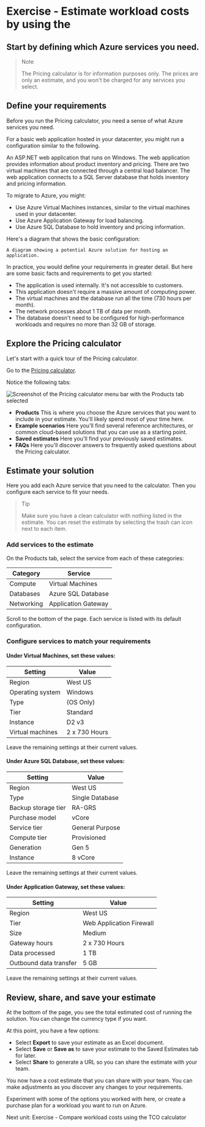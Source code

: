 # Exercise - Estimate workload costs by using the

## Start by defining which Azure services you need.

> Note
>
> The Pricing calculator is for information purposes only. The prices are only an estimate, and you won't be charged for any services you select.

## Define your requirements

Before you run the Pricing calculator, you need a sense of what Azure services you need.

For a basic web application hosted in your datacenter, you might run a configuration similar to the following.

An ASP.NET web application that runs on Windows. The web application provides information about product inventory and pricing. There are two virtual machines that are connected through a central load balancer. The web application connects to a SQL Server database that holds inventory and pricing information.

To migrate to Azure, you might:

- Use Azure Virtual Machines instances, similar to the virtual machines used in your datacenter.
- Use Azure Application Gateway for load balancing.
- Use Azure SQL Database to hold inventory and pricing information.

Here's a diagram that shows the basic configuration:

```
A diagram showing a potential Azure solution for hosting an application.
```

In practice, you would define your requirements in greater detail. But here are some basic facts and requirements to get you started:

- The application is used internally. It's not accessible to customers.
- This application doesn't require a massive amount of computing power.
- The virtual machines and the database run all the time (730 hours per month).
- The network processes about 1 TB of data per month.
- The database doesn't need to be configured for high-performance workloads and requires no more than 32 GB of storage.

## Explore the Pricing calculator

Let's start with a quick tour of the Pricing calculator.

Go to the [Pricing calculator](https://azure.microsoft.com/en-us/pricing/calculator/).

Notice the following tabs:

![Screenshot of the Pricing calculator menu bar with the Products tab selected](pricing-calculator-menu.png)

- **Products** This is where you choose the Azure services that you want to include in your estimate. You'll likely spend most of your time here.
- **Example scenarios** Here you'll find several reference architectures, or common cloud-based solutions that you can use as a starting point.
- **Saved estimates** Here you'll find your previously saved estimates.
- **FAQs** Here you'll discover answers to frequently asked questions about the Pricing calculator.

## Estimate your solution

Here you add each Azure service that you need to the calculator. Then you configure each service to fit your needs.

> Tip
>
> Make sure you have a clean calculator with nothing listed in the estimate. You can reset the estimate by selecting the trash can icon next to each item.

### Add services to the estimate

On the Products tab, select the service from each of these categories:

| Category   | Service             |
| ---------- | ------------------- |
| Compute    | Virtual Machines    |
| Databases  | Azure SQL Database  |
| Networking | Application Gateway |

Scroll to the bottom of the page. Each service is listed with its default configuration.

### Configure services to match your requirements

#### Under Virtual Machines, set these values:

| Setting          | Value         |
| ---------------- | ------------- |
| Region           | West US       |
| Operating system | Windows       |
| Type             | (OS Only)     |
| Tier             | Standard      |
| Instance         | D2 v3         |
| Virtual machines | 2 x 730 Hours |

Leave the remaining settings at their current values.

#### Under Azure SQL Database, set these values:

| Setting             | Value           |
| ------------------- | --------------- |
| Region              | West US         |
| Type                | Single Database |
| Backup storage tier | RA-GRS          |
| Purchase model      | vCore           |
| Service tier        | General Purpose |
| Compute tier        | Provisioned     |
| Generation          | Gen 5           |
| Instance            | 8 vCore         |

Leave the remaining settings at their current values.

#### Under Application Gateway, set these values:

| Setting                | Value                    |
| ---------------------- | ------------------------ |
| Region                 | West US                  |
| Tier                   | Web Application Firewall |
| Size                   | Medium                   |
| Gateway hours          | 2 x 730 Hours            |
| Data processed         | 1 TB                     |
| Outbound data transfer | 5 GB                     |

Leave the remaining settings at their current values.

## Review, share, and save your estimate

At the bottom of the page, you see the total estimated cost of running the solution. You can change the currency type if you want.

At this point, you have a few options:

- Select **Export** to save your estimate as an Excel document.
- Select **Save** or **Save as** to save your estimate to the Saved Estimates tab for later.
- Select **Share** to generate a URL so you can share the estimate with your team.

You now have a cost estimate that you can share with your team. You can make adjustments as you discover any changes to your requirements.

Experiment with some of the options you worked with here, or create a purchase plan for a workload you want to run on Azure.

Next unit: Exercise - Compare workload costs using the TCO calculator

```

```
